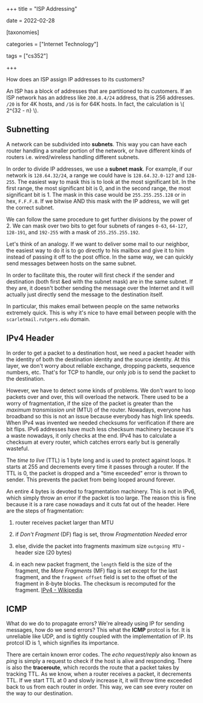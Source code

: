+++
title = "ISP Addressing"

date = 2022-02-28



[taxonomies]

categories = ["Internet Technology"]

tags = ["cs352"]

+++

How does an ISP assign IP addresses to its customers?

<!-- more -->

An ISP has a block of addresses that are partitioned to its customers. If an ISP network has an address like `200.8.4/24` address, that is 256 addresses. `/20` is for 4K hosts, and `/16` is for 64K hosts. In fact, the calculation is \\( 2^{32 - n} \\).

## Subnetting

A network can be subdivided into **subnets**. This way you can have each router handling a smaller portion of the network, or have different kinds of routers i.e. wired/wireless handling different subnets.

In order to divide IP addresses, we use a **subnet mask**. For example, if our network is `128.64.32/24`, a range we could have is `128.64.32.0-127` and `128-255`. The easiest way to mask this is to look at the most significant bit. In the first range, the most significant bit is 0, and in the second range, the most significant bit is 1. The mask in this case would be `255.255.255.128` or in hex, `F.F.F.8`. If we bitwise AND this mask with the IP address, we will get the correct subnet.

We can follow the same procedure to get further divisions by the power of 2. We can mask over two bits to get four subnets of ranges `0-63`, `64-127`, `128-191`, and `192-255` with a mask of `255.255.255.192`.

Let's think of an analogy. If we want to deliver some mail to our neighbor, the easiest way to do it is to go directly to his mailbox and give it to him instead of passing it off to the post office. In the same way, we can quickly send messages between hosts on the same subnet.

In order to facilitate this, the router will first check if the sender and destination (both first &ed with the subnet mask) are in the same subnet. If they are, it doesn't bother sending the message over the Internet and it will actually just directly send the message to the destination itself.

In particular, this makes email between people on the same networks extremely quick. This is why it's nice to have email between people with the `scarletmail.rutgers.edu` domain.

## IPv4 Header

In order to get a packet to a destination host, we need a packet header with the identity of both the destination identity and the source identity. At this layer, we don't worry about reliable exchange, dropping packets, sequence numbers, etc. That's for TCP to handle, our only job is to send the packet to the destination.

However, we have to detect some kinds of problems. We don't want to loop packets over and over, this will overload the network. There used to be a worry of fragmentation, if the size of the packet is greater than the *maximum transmission unit* (MTU) of the router. Nowadays, everyone has broadband so this is not an issue because everybody has high link speeds. When IPv4 was invented we needed checksums for verification if there are bit flips. IPv6 addresses have much less checksum machinery because it's a waste nowadays, it only checks at the end. IPv4 has to calculate a checksum at every router, which catches errors early but is generally wasteful.

The *time to live* (TTL) is 1 byte long and is used to protect against loops. It starts at 255 and decrements every time it passes through a router. If the TTL is 0,  the packet is dropped and a "time exceeded" error is thrown to sender. This prevents the packet from being looped around forever.

An entire 4 bytes is devoted to fragmentation machinery. This is not in IPv6, which simply throw an error if the packet is too large. The reason this is fine because it is a rare case nowadays and it cuts fat out of the header. Here are the steps of fragmentation:

1. router receives packet larger than MTU

2. if *Don't Fragment* (DF) flag is set, throw *Fragmentation Needed* error

3. else, divide the packet into fragments maximum size `outgoing MTU` - header size (20 bytes)

4. in each new packet fragment, the `length` field is the size of the fragment, the *More Fragments* (MF) flag is set except for the last fragment, and the `fragment offset` field is set to the offset of the fragment in 8-byte blocks. The checksum is recomputed for the fragment. [IPv4 - Wikipedia](https://en.wikipedia.org/wiki/IPv4#Fragmentation_and_reassembly)

## ICMP

What do we do to propagate errors? We're already using IP for sending messages, how do we send errors? This what the **ICMP** protcol is for. It is unreliable like UDP, and is tightly coupled with the implementation of IP. Its protcol ID is 1, which signifies its importance.

There are certain known error codes. The *echo request/reply* also known as *ping* is simply a request to check if the host is alive and responding. There is also the **traceroute**, which records the route that a packet takes by tracking TTL. As we know, when a router receives a packet, it decrements TTL. If we start TTL at 0 and slowly increase it, it will throw time exceeded back to us from each router in order. This way, we can see every router on the way to our destination.
